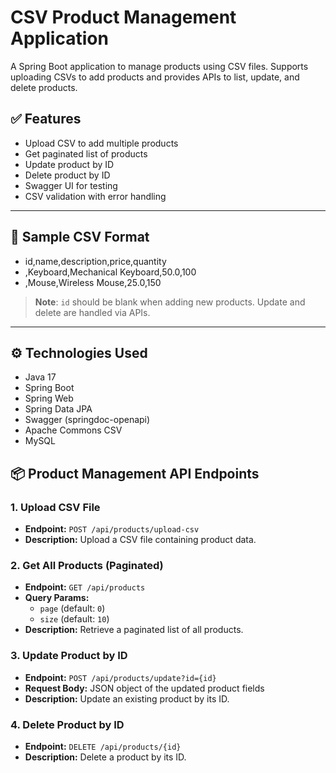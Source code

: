 # CSV Product Management Application

A Spring Boot application to manage products using CSV files. Supports uploading CSVs to add products and provides APIs to list, update, and delete products.

## ✅ Features

- Upload CSV to add multiple products
- Get paginated list of products
- Update product by ID
- Delete product by ID
- Swagger UI for testing
- CSV validation with error handling

---

## 📁 Sample CSV Format
 - id,name,description,price,quantity
 - ,Keyboard,Mechanical Keyboard,50.0,100
 - ,Mouse,Wireless Mouse,25.0,150

> **Note**: `id` should be blank when adding new products. Update and delete are handled via APIs.

---

## ⚙️ Technologies Used

- Java 17
- Spring Boot
- Spring Web
- Spring Data JPA
- Swagger (springdoc-openapi)
- Apache Commons CSV
- MySQL

## 📦 Product Management API Endpoints

### 1. Upload CSV File
- **Endpoint:** `POST /api/products/upload-csv`
- **Description:** Upload a CSV file containing product data.

### 2. Get All Products (Paginated)
- **Endpoint:** `GET /api/products`
- **Query Params:**
  - `page` (default: `0`)
  - `size` (default: `10`)
- **Description:** Retrieve a paginated list of all products.

### 3. Update Product by ID
- **Endpoint:** `POST /api/products/update?id={id}`
- **Request Body:** JSON object of the updated product fields
- **Description:** Update an existing product by its ID.

### 4. Delete Product by ID
- **Endpoint:** `DELETE /api/products/{id}`
- **Description:** Delete a product by its ID.
